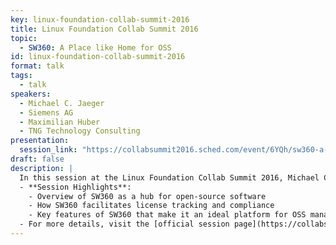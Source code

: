 ```yaml
---
key: linux-foundation-collab-summit-2016
title: Linux Foundation Collab Summit 2016
topic: 
  - SW360: A Place like Home for OSS
id: linux-foundation-collab-summit-2016
format: talk
tags:
  - talk
speakers:
  - Michael C. Jaeger
  - Siemens AG
  - Maximilian Huber
  - TNG Technology Consulting
presentation: 
  session_link: "https://collabsummit2016.sched.com/event/6YQh/sw360-a-place-like-home-for-oss-michael-jaeger-siemens-maximilian-huber-tng-technology-consulting"
draft: false
description: |
  In this session at the Linux Foundation Collab Summit 2016, Michael C. Jaeger from Siemens AG and Maximilian Huber from TNG Technology Consulting discuss SW360, a platform designed as a "home" for open-source software (OSS). They explore how SW360 can be used for managing open-source components, tracking licenses, and ensuring compliance in software development projects.
  - **Session Highlights**:
    - Overview of SW360 as a hub for open-source software
    - How SW360 facilitates license tracking and compliance
    - Key features of SW360 that make it an ideal platform for OSS management
  - For more details, visit the [official session page](https://collabsummit2016.sched.com/event/6YQh/sw360-a-place-like-home-for-oss-michael-jaeger-siemens-maximilian-huber-tng-technology-consulting).
---
```

